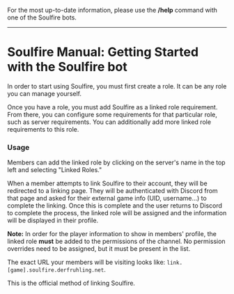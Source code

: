 For the most up-to-date information, please use the **/help** command with one of the Soulfire bots.

---

# Soulfire Manual: Getting Started with the Soulfire bot

In order to start using Soulfire, you must first create a role. It can be any role you can manage yourself.

Once you have a role, you must add Soulfire as a linked role requirement. From there, you can configure some requirements for that particular role, such as server requirements. You can additionally add more linked role requirements to this role.

### Usage

Members can add the linked role by clicking on the server's name in the top left and selecting "Linked Roles."

When a member attempts to link Soulfire to their account, they will be redirected to a linking page. They will be authenticated with Discord from that page and asked for their external game info (UID, username...) to complete the linking. Once this is complete and the user returns to Discord to complete the process, the linked role will be assigned and the information will be displayed in their profile.

**Note:** In order for the player information to show in members' profile, the linked role **must** be added to the permissions of the channel. No permission overrides need to be assigned, but it must be present in the list.

The exact URL your members will be visiting looks like: `link.[game].soulfire.derfruhling.net`.

This is the official method of linking Soulfire.
